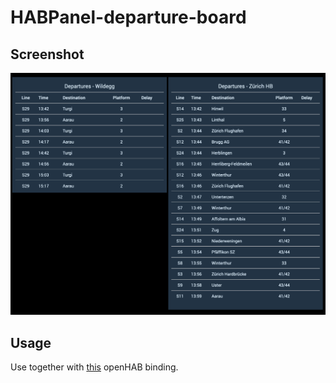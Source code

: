 # HABPanel-departure-board
## Screenshot
![Example image](Example_departures.png)

## Usage
Use together with [this](https://github.com/jeremystucki/openhab-addons/tree/publictransportswitzerland/bundles/org.openhab.binding.publictransportswitzerland) openHAB binding.
